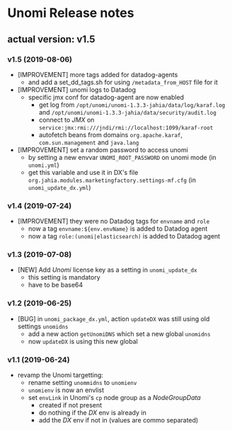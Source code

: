 # Unomi Release notes

## actual version: v1.5

### v1.5 (2019-08-06)
* [IMPROVEMENT] more tags added for datadog-agents
    * and add a set_dd_tags.sh for using `/metadata_from_HOST` file for it
* [IMPROVEMENT] unomi logs to Datadog
    * specific jmx conf for datadog-agent are now enabled
        * get log from `/opt/unomi/unomi-1.3.3-jahia/data/log/karaf.log` and `/opt/unomi/unomi-1.3.3-jahia/data/security/audit.log`
        * connect to _JMX_ on `service:jmx:rmi:///jndi/rmi://localhost:1099/karaf-root`
        * autofetch beans from domains `org.apache.karaf`, `com.sun.management` and `java.lang`
* [IMPROVEMENT] set a random password to access unomi
    * by setting a new envvar `UNOMI_ROOT_PASSWORD` on unomi mode (in `unomi.yml`)
    * get this variable and use it in DX's file `org.jahia.modules.marketingfactory.settings-mf.cfg` (in `unomi_update_dx.yml`)


### v1.4 (2019-07-24)
* [IMPROVEMENT] they were no Datadog tags for `envname` and `role`
    * now a tag `envname:${env.envName}` is added to Datadog agent
    * now a tag `role:(unomi|elasticsearch)` is added to Datadog agent

### v1.3 (2019-07-08)
* [NEW] Add _Unomi_ license key as a setting in `unomi_update_dx`
    * this setting is mandatory
    * have to be base64

### v1.2 (2019-06-25)
* [BUG] in `unomi_package_dx.yml`, action `updateDX` was still using old settings `unomidns`
    * add a new action `getUnomiDNS` which set a new global `unomidns`
    * now `updateDX` is using this new global


### v1.1 (2019-06-24)
* revamp the Unomi targetting:
    * rename setting `unommidns` to `unomienv`
    * `unomienv` is now an envlist
    * set `envLink` in Unomi's `cp` node group as a _NodeGroupData_
        * created if not present
        * do nothing if the _DX_ env is already in
        * add the _DX_ env if not in (values are commo separated)
